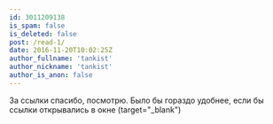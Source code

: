 ```yaml
---
id: 3011209138
is_spam: false
is_deleted: false
post: /read-1/
date: 2016-11-20T10:02:25Z
author_fullname: 'tankist'
author_nickname: 'tankist'
author_is_anon: false
---
```


<p>За ссылки спасибо, посмотрю. Было бы гораздо удобнее, если бы ссылки открывались в окне (target="_blank")</p>
